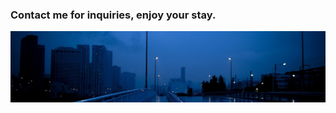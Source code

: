 ### Contact me for inquiries, enjoy your stay.
![alt text](https://github.com/francobel/francobel/blob/main/1575576828457.jpg)
